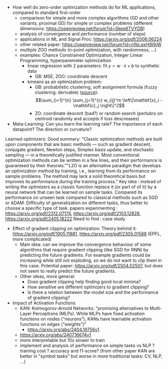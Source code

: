 - How well do zero-order optimization methods do for ML applications, compared to standard first-order
    - comparison for simple and more complex algorithms (GD and other variants, proximal GD) for simple or complex problems (different dimensions: https://openreview.net/forum?id=Skep6TVYDB)
    - analysis of convergence and performance (number of steps)
    - applications in ML and Signal Proc: https://arxiv.org/pdf/2006.06224
    - other related paper: https://openreview.net/forum?id=n1bLgxHW6jW
    - multiple ZOO methods (n-point optimization, with randomness, ...)
    - examples: Chance Constrained Optimization, Integer Linear Programming, hyperparemeter optimizaition 
        - linear regression with 2 parameters: fit $y=w\cdot x + b$ to synthetic data
            - GB: MSE, ZOO: coordinate descent
        - kmeans as an optimization problem:
            - GB: probabilistic clustering, soft assignment formula (fuzzy clustering: derivable) ([source](https://en.wikipedia.org/wiki/Fuzzy_clustering)): $$\sum_{i=1}^{n} \sum_{j=1}^{c} w_{ij}^m \left\|\mathbf{x}_i - \mathbf{c}_j \right\|^2$$ 
            - ZO: coordinate descent (bad?) or random search (pertubrs on centroid randomly and accepts if loss descreases)
- Meta-Learning: Can you learn the learning rate? The importance of each datapoint? The direction or
curvature?

Learned optimizers: 
Good summary: "Classic optimization methods are built upon components that are basic methods — such as gradient descent, conjugate gradient, Newton steps, Simplex basis update, and stochastic sampling — in a theoretically justified manner. Most conventional optimization methods can be written in a few lines, and their performance is guaranteed by their theories.""L2O is an alternative paradigm that develops an optimization method by training, i.e., learning from its performance on sample problems. The method may lack a solid theoretical basis but improves its performance during the training process."
Key idea : instead of writing the optimizers as a classic function replace it (or part of of it) by a neural network that can be learned on sample tasks.
Compared its performance on unseen task compared to classical methods such as SGD or ADAM.
Difficulty of generalization on different tasks, thus better to choose a specific type of task.
papers experimenting : https://arxiv.org/pdf/2312.07174, https://arxiv.org/pdf/2103.12828, https://arxiv.org/pdf/2405.18222
Need to find : case study 

- Effect of gradient clipping on optimization:
    Theory behind it: https://arxiv.org/pdf/1905.11881, https://arxiv.org/pdf/2305.01588 (EPFL, more complicated)
   - Main idea: can we improve the convergence behaviour of some algorithms that require gradient clipping (like SGD for RNN) by predicting the future gradients. For example gradients could be increasing while still not exploding, so we do not want to clip them in this case.
     Potential paper: https://arxiv.org/pdf/2504.02507, but does not seem to really predict the future gradients.
   - Other ideas, more general:
     - Does gradient clipping help finding good local minima?
     - How sensitive are different optimizers to gradient clipping?
     - Is there a relation between the model size and the performance of gradient clipping?
- Impact of Activation Functions
    - KAN: Kolmogorov-Arnold Networks: "promising alternatives to Multi-Layer Perceptrons (MLPs). While MLPs have fixed activation functions on nodes (“neurons”), KANs have learnable activation functions on edges (“weights”)"
        - https://arxiv.org/abs/2404.19756v1
    - https://arxiv.org/abs/2407.16674v1
    - more interpretable but 10x slower to train
    - implement and analysis of performance on simple tasks vs NLP ? training cost ? accuracy and f1-score? (from other paper KAN are better in "symbol tasks" but worse in more traditional tasks: CV, NLP, ...)

